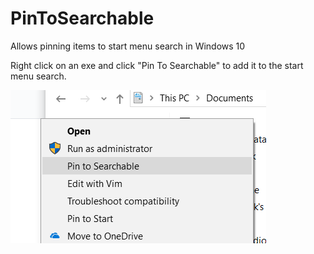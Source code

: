 # PinToSearchable
Allows pinning items to start menu search in Windows 10

Right click on an exe and click "Pin To Searchable" to add it to the start menu search.

![screenshot](screenshot.PNG)
